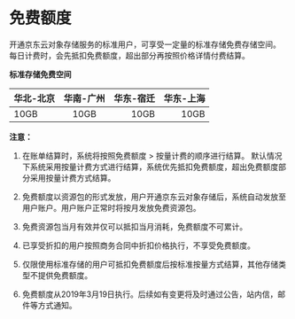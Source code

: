 # 免费额度

开通京东云对象存储服务的标准用户，可享受一定量的标准存储免费存储空间。
每日计费时，会先抵扣免费额度，超出部分再按照价格详情付费结算。

**标准存储免费空间**

|华北-北京|华南-广州|华东-宿迁|华东-上海|
---|:--:|---:|---:
10GB|10GB|10GB|10GB
	
**注意：**
1.	在账单结算时，系统将按照免费额度 > 按量计费的顺序进行结算。
默认情况下系统采用按量计费方式进行结算，系统优先抵扣免费额度，超出免费额度部分采用按量计费方式结算。

2.	免费额度以资源包的形式发放，用户开通京东云对象存储后，系统自动发放至用户账户。用户账户正常时将按月发放免费资源包。

3.	免费资源包当月有效并仅可以抵扣当月消耗，免费额度不可累计。

4.	已享受折扣的用户按照商务合同中折扣价格执行，不享受免费额度。

5.	仅限使用标准存储的用户可抵扣免费额度后按标准按量方式结算，其他存储类型不提供免费额度。

6.	免费额度从2019年3月19日执行。后续如有变更将及时通过公告，站内信，邮件等方式通知。
